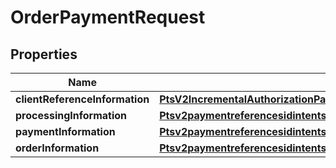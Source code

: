 
# OrderPaymentRequest

## Properties
Name | Type | Description | Notes
------------ | ------------- | ------------- | -------------
**clientReferenceInformation** | [**PtsV2IncrementalAuthorizationPatch201ResponseClientReferenceInformation**](PtsV2IncrementalAuthorizationPatch201ResponseClientReferenceInformation.md) |  |  [optional]
**processingInformation** | [**Ptsv2paymentreferencesidintentsProcessingInformation**](Ptsv2paymentreferencesidintentsProcessingInformation.md) |  |  [optional]
**paymentInformation** | [**Ptsv2paymentreferencesidintentsPaymentInformation**](Ptsv2paymentreferencesidintentsPaymentInformation.md) |  |  [optional]
**orderInformation** | [**Ptsv2paymentreferencesidintentsOrderInformation**](Ptsv2paymentreferencesidintentsOrderInformation.md) |  |  [optional]



